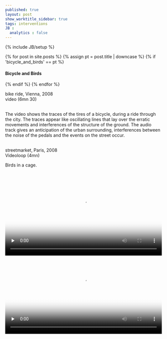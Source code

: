 ```yaml
---
published: true
layout: post
show_worktitle_sidebar: true
tags: interventions
JB :
  analytics : false
---
```


{% include JB/setup %}

<div class="container-parent">
<div class="container-narrow-right">
{% for post in site.posts %}
	{% assign pt = post.title | downcase %}
	{% if 'bicycle_and_birds' == pt %}
<h4><a href="{{ BASE_PATH }}{{ post.url }}"></a>Bicycle and Birds</h4>
	{% endif %}
{% endfor %}

<p>
bike ride, Vienna, 2008<br />
video (6mn 30)<br /><br />

The video shows the traces of the tires of a bicycle, during a ride through the city. The traces appear like oscillating lines that lay over the erratic movements and interferences of the structure of the ground. The audio track gives an anticipation of the urban surrounding, interferences between the noise of the pedals and the events on the street occur.<br /><br />
</p>


<p>
streetmarket, Paris, 2008<br />
Videoloop (4mn)<br />

Birds in a cage.<br /><br />
</p>
</div>


<div class="container-narrow-left">
<video controls preload="none" poster="{{ site.url }}/images/bike_poster.jpg" width="100%" height="auto">
  <source src="{{ site.url }}/images/bike_small.mp4" type="video/mp4">
</video>

<video controls preload="none" poster="{{ site.url }}/images/birds_poster.jpg" width="100%" height="auto">
  <source src="{{ site.url }}/images/birds_small.mp4" type="video/mp4">
</video>

</div>
</div>
